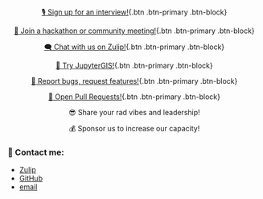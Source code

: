 <center>

[:studio_microphone: Sign up for an interview!](https://geojupyter.org/interviews/sign-up){.btn .btn-primary .btn-block}

[:calendar: Join a hackathon or community meeting!](https://geojupyter.org/calendar){.btn .btn-primary .btn-block}

[:left_speech_bubble: Chat with us on Zulip!](https://jupyter.zulipchat.com/#narrow/channel/471314-geojupyter){.btn .btn-primary .btn-block}

[:test_tube: Try JupyterGIS!](https://jupytergis.readthedocs.io/){.btn .btn-primary .btn-block}

[:gift: Report bugs, request features!](https://github.com/geojupyter/jupytergis/issues){.btn .btn-primary .btn-block}

[:gift: Open Pull Requests!](https://github.com/geojupyter/jupytergis){.btn .btn-primary .btn-block}

:sunglasses: Share your rad vibes and leadership!

:moneybag: Sponsor us to increase our capacity!

</center>


### :love_letter: Contact me:

* [Zulip](https://jupyter.zulipchat.com/#narrow/channel/471314-geojupyter)
* [GitHub](https://github.com/mfisher87)
* [email](mailto:matt.fisher@berkeley.edu)
